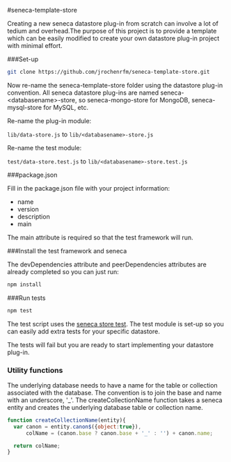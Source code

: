 #seneca-template-store

Creating a new seneca datastore plug-in from scratch can involve a lot of tedium and overhead.The purpose of this project is to provide a template which can be easily modified to create your own datastore plug-in project with minimal effort.

###Set-up

 ``` *.bash
 git clone https://github.com/jrochenrfm/seneca-template-store.git
 ```

 Now re-name the seneca-template-store folder using the datastore plug-in convention. All seneca datastore plug-ins are named seneca-\<databasename\>-store, so seneca-mongo-store for MongoDB, seneca-mysql-store for MySQL, etc.

 Re-name the plug-in module:

 `lib/data-store.js` to `lib/<databasename>-store.js`

 Re-name the test module:

 `test/data-store.test.js` to `lib/<databasename>-store.test.js`

###package.json

Fill in the package.json file with your project information:

- name
- version
- description
- main


The main attribute is required so that the test framework will run.

###Install the test framework and seneca

The devDependencies attribute and peerDependencies attributes are already completed so you can just run:

 ``` *.bash
 npm install
 ```

###Run tests

 ``` *.bash
 npm test
 ```

 The test script uses the [seneca store test](https://github.com/rjrodger/seneca-store-test). The test module is set-up so you can easily add extra tests for your specific datastore.

 The tests will fail but you are ready to start implementing your datastore plug-in.

 ### Utility functions

The underlying database needs to have a name for the table or collection associated with the database. The convention is to join the base and name with an underscore, '_'. The createCollectionName function takes a seneca entity and creates the underlying database table or collection name.

``` javascript
function createCollectionName(entity){
  var canon = entity.canon$({object:true}),
      colName = (canon.base ? canon.base + '_' : '') + canon.name;

  return colName;
}
```
